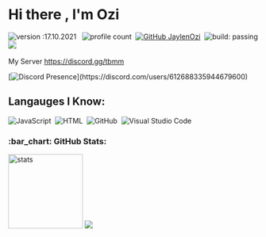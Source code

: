 # Hi there , I'm Ozi 
![version :17.10.2021](https://img.shields.io/badge/version-17.10.2021-informational) &nbsp;
![profile count](https://komarev.com/ghpvc/?username=JaylenOzi&color=red)&nbsp;
[![GitHub JaylenOzi](https://img.shields.io/github/followers/JaylenOzi?label=follow&style=social)](https://github.com/JaylenOzi)&nbsp;
![build: passing](https://img.shields.io/badge/build-passing-success)
<a href="https://instagram.com/jaylenelchavo"><img src="https://img.shields.io/badge/@jaylenelchavo-E4405F?style=flat&logo=Instagram&logoColor=white"/></a> &nbsp;

My Server
https://discord.gg/tbmm

[![Discord Presence](https://lanyard-profile-readme.vercel.app/api/612688335944679600?theme=light&bg=7ad3f5&animated=false&hideDiscrim=true&borderRadius=30px&idleMessage=Probably%20doing%20something%20else...)](https://discord.com/users/612688335944679600)

## Langauges I Know:
![JavaScript](https://img.shields.io/badge/-JavaScript-05122A?style=flat&logo=javascript)&nbsp;
![HTML](https://img.shields.io/badge/-HTML-05122A?style=flat&logo=HTML5)&nbsp;
![GitHub](https://img.shields.io/badge/-GitHub-05122A?style=flat&logo=github)&nbsp;
![Visual Studio Code](https://img.shields.io/badge/-Visual%20Studio%20Code-05122A?style=flat&logo=visual-studio-code&logoColor=007ACC)&nbsp;


<h3 align="left">:bar_chart: GitHub Stats:</h3>
<p align="left">
   <img src="https://github-readme-stats.vercel.app/api?username=JaylenOzi&count_private=true&show_icons=true&theme=dark&hide_border=true" width="%100" height="150px" alt="stats" />
<img src="https://github-profile-trophy.vercel.app/?username=JaylenOzi&theme=radical" />
</p>
